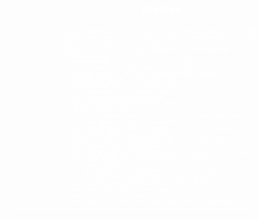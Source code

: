 <div style="width:100vw;height:100vh;box-sizing: border-box;">
    <div style="display: flex;justify-content: center;align-items: center;width: 100%;height: 100%;">
        <div style="text-align: center;color: white;">
            <h1>Hisham</h1>
            <pre style=" margin: 20px;max-width: 100%;text-align: left;color: rgb(255, 255, 255);text-wrap: wrap;padding: 10px;background: rgba(255, 255, 255, 0);border-radius: 16px;box-shadow: 0 4px 30px rgba(255, 255, 255, 0.1);backdrop-filter: blur(10px);-webkit-backdrop-filter: blur(10px);border: 1px solid white;">
                My experience is in the field of programming applications and websites
                Professional developer He has extensive experience in the field of programming 
                applications and websites, with
                advanced skills in various languages and programming tools.
                  I have strong skills in:  
                    Programming languages:   Node.js, .NET, C#, C++, Python, HTML,
                    CSS, Javascript, SQL, SQL Server, MySQL, SQL Lite
                    Design tools:   Blender, Figma, Adobe Products
                    Office software:   Microsoft 365
                    Programming styles:   MVVM, MVC
                    GUI Programming:   Windows API
                  I have extensive experience in:  
                    Application design and development  : Whether desktop, web or 
                    mobile applications.
                    Creating dynamic websites  : Using various programming technologies 
                    such as Node.js, ASP.NET, and PHP.
                    Database Development  : Design, create and manage databases 
                    using SQL, MySQL and SQL Lite.
                    Graphical User Interface Design  : Creating attractive, 
                    easy-to-use user interfaces.
                    Integrate applications with external services  : Connect applications with 
                    APIs and external services such as Google
                    Maps and Facebook.
                  I am an enthusiastic programmer with strong analytical 
                    skills and excellent problem-solving ability.   I have
                    excellent communication skills and work well alone or in a team.
                  I am always looking for new opportunities to 
                  develop my skills and gain new experiences.  
                  I am sure I will be a valuable addition to any team.  
            </pre>
        </div>
    </div>
</div>
